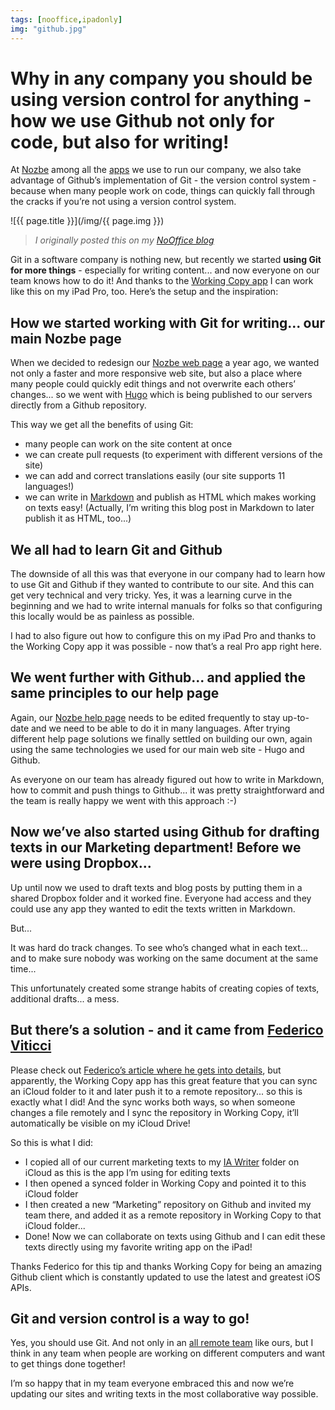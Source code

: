 ```yaml
---
tags: [nooffice,ipadonly]
img: "github.jpg"
---
```


# Why in any company you should be using version control for anything - how we use Github not only for code, but also for writing!

At [Nozbe][n] among all the [apps](https://sliwinski.com/apps/) we use to run our company, we also take advantage of Github’s implementation of Git - the version control system - because when many people work on code, things can quickly fall through the cracks if you’re not using a version control system.
 
<!--More-->

![{{ page.title }}](/img/{{ page.img }})

> *I originally posted this on my [NoOffice blog](https://nooffice.org/why-in-any-company-you-should-be-using-version-control-for-anything-how-we-use-github-not-only-bc2554308455)*

Git in a software company is nothing new, but recently we started **using Git for more things** - especially for writing content... and now everyone on our team knows how to do it! And thanks to the [Working Copy app](https://workingcopyapp.com) I can work like this on my iPad Pro, too. Here’s the setup and the inspiration:

## How we started working with Git for writing... our main Nozbe page

When we decided to redesign our [Nozbe web page][n] a year ago, we wanted not only a faster and more responsive web site, but also a place where many people could quickly edit things and not overwrite each others’ changes... so we went with [Hugo](https://gohugo.io) which is being published to our servers directly from a Github repository.

This way we get all the benefits of using Git:

- many people can work on the site content at once
- we can create pull requests (to experiment with different versions of the site)
- we can add and correct translations easily (our site supports 11 languages!)
- we can write in [Markdown](https://daringfireball.net/projects/markdown/) and publish as HTML which makes working on texts easy! (Actually, I’m writing this blog post in Markdown to later publish it as HTML, too...)

## We all had to learn Git and Github

The downside of all this was that everyone in our company had to learn how to use Git and Github if they wanted to contribute to our site. And this can get very technical and very tricky. Yes, it was a learning curve in the beginning and we had to write internal manuals for folks so that configuring this locally would be as painless as possible.

I had to also figure out how to configure this on my iPad Pro and thanks to the Working Copy app it was possible - now that’s a real Pro app right here.

## We went further with Github... and applied the same principles to our help page

Again, our [Nozbe help page](http://nozbe.help) needs to be edited frequently to stay up-to-date and we need to be able to do it in many languages. After trying different help page solutions we finally settled on building our own, again using the same technologies we used for our main web site - Hugo and Github.

As everyone on our team has already figured out how to write in Markdown, how to commit and push things to Github... it was pretty straightforward and the team is really happy we went with this approach :-)

## Now we’ve also started using Github for drafting texts in our Marketing department! Before we were using Dropbox...

Up until now we used to draft texts and blog posts by putting them in a shared Dropbox folder and it worked fine. Everyone had access and they could use any app they wanted to edit the texts written in Markdown.

But...

It was hard do track changes. To see who’s changed what in each text... and to make sure nobody was working on the same document at the same time...

This unfortunately created some strange habits of creating copies of texts, additional drafts... a mess.

## But there’s a solution - and it came from [Federico Viticci](https://www.macstories.net/)

Please check out [Federico’s article where he gets into details](https://www.macstories.net/ios/my-markdown-writing-and-collaboration-workflow-powered-by-working-copy-3-6-icloud-drive-and-github/), but apparently, the Working Copy app has this great feature that you can sync an iCloud folder to it and later push it to a remote repository... so this is exactly what I did! And the sync works both ways, so when someone changes a file remotely and I sync the repository in Working Copy, it’ll automatically be visible on my iCloud Drive!

So this is what I did:

- I copied all of our current marketing texts to my [IA Writer](https://ia.net/writer) folder on iCloud as this is the app I’m using for editing texts
- I then opened a synced folder in Working Copy and pointed it to this iCloud folder
- I then created a new “Marketing” repository on Github and invited my team there, and added it as a remote repository in Working Copy to that iCloud folder...
- Done! Now we can collaborate on texts using Github and I can edit these texts directly using my favorite writing app on the iPad!

Thanks Federico for this tip and thanks Working Copy for being an amazing Github client which is constantly updated to use the latest and greatest iOS APIs.

## Git and version control is a way to go!

Yes, you should use Git. And not only in an [all remote team](https://nozbe.com/about) like ours, but I think in any team when people are working on different computers and want to get things done together!

I’m so happy that in my team everyone embraced this and now we’re updating our sites and writing texts in the most collaborative way possible.


[n]: https://nozbe.com/?a=mike
[p]: /podcast